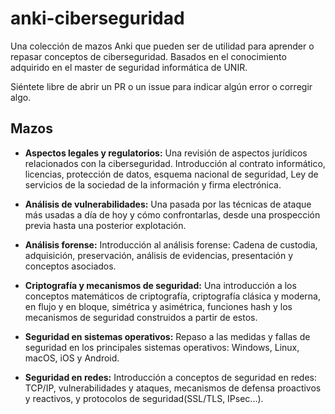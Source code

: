 # anki-ciberseguridad
 Una colección de mazos Anki que pueden ser de utilidad para aprender o repasar conceptos de ciberseguridad. Basados en el conocimiento adquirido en el master de seguridad informática de UNIR.

Siéntete libre de abrir un PR o un issue para indicar algún error o corregir algo.

## Mazos

- **Aspectos legales y regulatorios:** Una revisión de aspectos jurídicos relacionados con la ciberseguridad. Introducción al contrato informático, licencias, protección de datos, esquema nacional de seguridad, Ley de servicios de la sociedad de la información y firma electrónica.

- **Análisis de vulnerabilidades:** Una pasada por las técnicas de ataque más usadas a día de hoy y cómo confrontarlas, desde una prospección previa hasta una posterior explotación. 

- **Análisis forense:** Introducción al análisis forense: Cadena de custodia, adquisición, preservación, análisis de evidencias, presentación y conceptos asociados.

- **Criptografía y mecanismos de seguridad:** Una introducción a los conceptos matemáticos de criptografía, criptografía clásica y moderna, en flujo y en bloque, simétrica y asimétrica, funciones hash y los mecanismos de seguridad construidos a partir de estos.

- **Seguridad en sistemas operativos:** Repaso a las medidas y fallas de seguridad en los principales sistemas operativos: Windows, Linux, macOS, iOS y Android.

- **Seguridad en redes:** Introducción a conceptos de seguridad en redes: TCP/IP, vulnerabilidades y ataques, mecanismos de defensa proactivos y reactivos, y protocolos de seguridad(SSL/TLS, IPsec...).